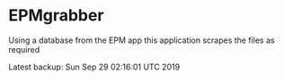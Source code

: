 # EPMgrabber
Using a database from the EPM app this application scrapes the files as required


Latest backup: Sun Sep 29 02:16:01 UTC 2019
